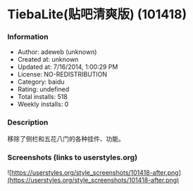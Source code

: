 # TiebaLite(贴吧清爽版) (101418)

### Information
- Author: adeweb (unknown)
- Created at: unknown
- Updated at: 7/16/2014, 1:00:29 PM
- License: NO-REDISTRIBUTION
- Category: baidu
- Rating: undefined
- Total installs: 518
- Weekly installs: 0


### Description
移除了侧栏和五花八门的各种挂件、功能。


### Screenshots (links to userstyles.org)
![https://userstyles.org/style_screenshots/101418-after.png](https://userstyles.org/style_screenshots/101418-after.png)


